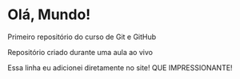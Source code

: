 # Olá, Mundo!
 Primeiro repositório do curso de Git e GitHub

Repositório criado durante uma aula ao vivo

Essa linha eu adicionei diretamente no site! QUE IMPRESSIONANTE!

